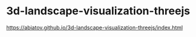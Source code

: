 # 3d-landscape-visualization-threejs

https://abiatov.github.io/3d-landscape-visualization-threejs/index.html
